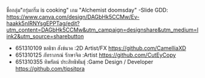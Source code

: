 ชื่อกลุ่ม"กรุ่มกริ่ม is cooking"
เกม "Alchemist doomsday"
-Slide GDD: https://www.canva.com/design/DAGbHk5CCMw/Ev-haakk5nIRNYsgEPPTag/edit?utm_content=DAGbHk5CCMw&utm_campaign=designshare&utm_medium=link2&utm_source=sharebutton

- 651310109 ชลธิชา สังข์นาค :2D Artist/FX 
https://github.com/CamelliaXD
- 651310125 ภัทราภรณ์ รักษาจิต :Artist
https://github.com/CutEyCopy
- 651310355 ทิพรัตน์ ประสิทธิพันธุ์ :Game Design / Developer 
https://github.com/tipsitpra
